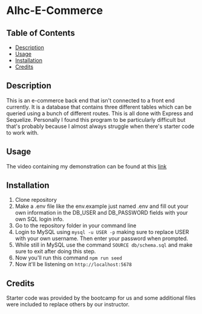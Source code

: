 # Alhc-E-Commerce

## Table of Contents
- [Description](#description)
- [Usage](#usage)
- [Installation](#installation)
- [Credits](#credits)
## Description
This is an e-commerce back end that isn't connected to a front end currently. It is a database that contains three different tables which can be queried using a bunch of different routes. This is all done with Express and Sequelize. 
Personally I found this program to be particularly difficult but that's probably because I almost always struggle when there's starter code to work with.  
## Usage
The video containing my demonstration can be found at this [link](https://drive.google.com/file/d/1drp0gnP4pLq0G1QapB2lGmpRdqvsIqNU/view)
## Installation
1. Clone repository
2. Make a .env file like the env.example just named .env and fill out your own information in the DB_USER and DB_PASSWORD fields with your own SQL login info. 
3. Go to the repository folder in your command line 
4. Login to MySQL using `mysql -u USER -p` making sure to replace USER with your own username. Then enter your password when prompted.
5. While still in MySQL use the command `SOURCE db/schema.sql` and make sure to exit after doing this step. 
6. Now you'll run this command `npm run seed`
7. Now it'll be listening on `http://localhost:5678`  
## Credits
Starter code was provided by the bootcamp for us and some additional files were included to replace others by our instructor.